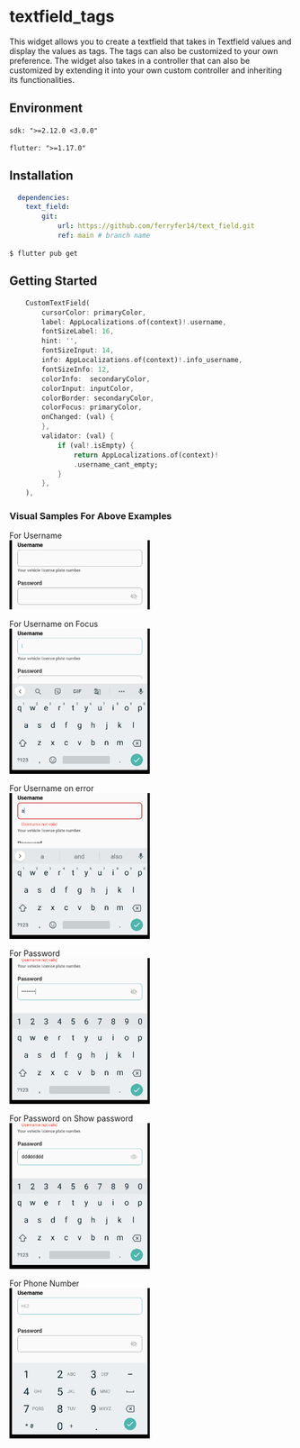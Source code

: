 # textfield_tags

This widget allows you to create a textfield that takes in Textfield values and display the values as tags. The tags can also be customized to your own preference. The widget also takes in a controller that can also be customized by extending it into your own custom controller and inheriting its functionalities.  

## Environment

`sdk: ">=2.12.0 <3.0.0"`

`flutter: ">=1.17.0"`

## Installation

```yaml 
  dependencies:
    text_field:
        git:
            url: https://github.com/ferryfer14/text_field.git
            ref: main # branch name
```

`$ flutter pub get`

## Getting Started

``` dart
    CustomTextField(
        cursorColor: primaryColor,
        label: AppLocalizations.of(context)!.username,
        fontSizeLabel: 16,
        hint: '',
        fontSizeInput: 14,
        info: AppLocalizations.of(context)!.info_username,
        fontSizeInfo: 12,
        colorInfo:  secondaryColor,
        colorInput: inputColor,
        colorBorder: secondaryColor,
        colorFocus: primaryColor,
        onChanged: (val) {
        },
        validator: (val) {
            if (val!.isEmpty) {
                return AppLocalizations.of(context)!
                .username_cant_empty;
            }
        },
    ),
```
### Visual Samples For Above Examples

For Username<br/>
<img src="https://raw.githubusercontent.com/ferryfer14/text_field/main/assets/username.png" width=250><br/>

For Username on Focus<br/>
<img src="https://raw.githubusercontent.com/ferryfer14/text_field/main/assets/username_onfocus.png" width=250><br/>

For Username on error<br/>
<img src="https://raw.githubusercontent.com/ferryfer14/text_field/main/assets/username_onerror.png" width=250><br/>

For Password<br/>
<img src="https://raw.githubusercontent.com/ferryfer14/text_field/main/assets/password.png" width=250><br/>

For Password on Show password<br/>
<img src="https://raw.githubusercontent.com/ferryfer14/text_field/main/assets/password_onshow.png" width=250><br/>

For Phone Number<br/>
<img src="https://raw.githubusercontent.com/ferryfer14/text_field/main/assets/phone.png" width=250><br/>